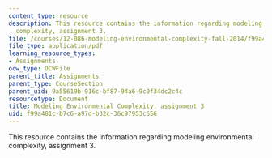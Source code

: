 ```yaml
---
content_type: resource
description: This resource contains the information regarding modeling environmental
  complexity, assignment 3.
file: /courses/12-086-modeling-environmental-complexity-fall-2014/f99a481cb7c6a97db32c36c97953c656_MIT12_086F14_PS3.pdf
file_type: application/pdf
learning_resource_types:
- Assignments
ocw_type: OCWFile
parent_title: Assignments
parent_type: CourseSection
parent_uid: 9a55619b-916c-bf87-94a6-9c0f34dc2c4c
resourcetype: Document
title: Modeling Environmental Complexity, assignment 3
uid: f99a481c-b7c6-a97d-b32c-36c97953c656
---
```

This resource contains the information regarding modeling environmental complexity, assignment 3.

